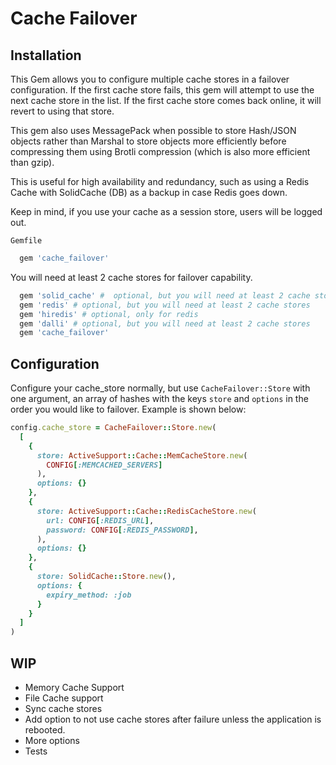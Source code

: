 # Cache Failover

## Installation

This Gem allows you to configure multiple cache stores in a failover configuration. If the first cache store fails, this gem will attempt to use the next cache store in the list. If the first cache store comes back online, it will revert to using that store.

This gem also uses MessagePack when possible to store Hash/JSON objects rather than Marshal to store objects more efficiently before compressing them using Brotli compression (which is also more efficient than gzip). 

This is useful for high availability and redundancy, such as using a Redis Cache with SolidCache (DB) as a backup in case Redis goes down.

Keep in mind, if you use your cache as a session store, users will be logged out.

`Gemfile`

```ruby
  gem 'cache_failover'
```

You will need at least 2 cache stores for failover capability.

```ruby
  gem 'solid_cache' #  optional, but you will need at least 2 cache stores
  gem 'redis' # optional, but you will need at least 2 cache stores
  gem 'hiredis' # optional, only for redis
  gem 'dalli' # optional, but you will need at least 2 cache stores
  gem 'cache_failover'
```

## Configuration

Configure your cache_store normally, but use `CacheFailover::Store` with one argument, an array of hashes with the keys `store` and `options` in the order you would like to failover. Example is shown below:

```ruby
config.cache_store = CacheFailover::Store.new(
  [
    {
      store: ActiveSupport::Cache::MemCacheStore.new(
        CONFIG[:MEMCACHED_SERVERS]
      ),
      options: {}
    },
    {
      store: ActiveSupport::Cache::RedisCacheStore.new(
        url: CONFIG[:REDIS_URL],
        password: CONFIG[:REDIS_PASSWORD],
      ),
      options: {}
    },
    {
      store: SolidCache::Store.new(),
      options: {
        expiry_method: :job
      }
    }
  ]
)
```

## WIP
- Memory Cache Support
- File Cache support
- Sync cache stores
- Add option to not use cache stores after failure unless the application is rebooted.
- More options
- Tests
